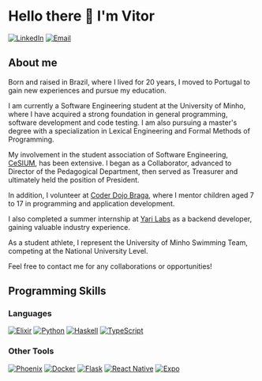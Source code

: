 # Hello there 👋 I'm Vitor

[![LinkedIn](https://img.shields.io/badge/-Vitor%20Lelis-0E76A8?style=for-the-badge&logo=linkedin)](https://www.linkedin.com/in/vitor-lelis-71361420a/)
[![Email](https://img.shields.io/badge/-VITOR%20LELIS-EA4335?style=for-the-badge&logo=gmail&logoColor=white)](mailto:vitorll909@gmail.com)

  ## About me
 Born and raised in Brazil, where I lived for 20 years, I moved to Portugal to gain new experiences and pursue my education.

I am currently a Software Engineering student at the University of Minho, where I have acquired a strong foundation in general programming, software development and code testing. I am also pursuing a master's degree with a specialization in Lexical Engineering and Formal Methods of Programming.

My involvement in the student association of Software Engineering, [CeSIUM](https://github.com/cesium), has been extensive. I began as a Collaborator, advanced to Director of the Pedagogical Department, then served as Treasurer and ultimately held the position of President.

In addition, I volunteer at [Coder Dojo Braga](https://github.com/coderdojobraga), where I mentor children aged 7 to 17 in programming and application development.

I also completed a summer internship at [Yari Labs](https://www.linkedin.com/company/yarilabs/) as a backend developer, gaining valuable industry experience.

As a student athlete, I represent the University of Minho Swimming Team, competing at the National University Level.

Feel free to contact me for any collaborations or opportunities!
  
  ## Programming Skills
  
  ### Languages
  
  [![Elixir](https://img.shields.io/badge/-ELIXIR-4B275F?style=for-the-badge&logo=elixir&logoColor=white)](https://elixir-lang.org/)
  [![Python](https://img.shields.io/badge/-PYTHON-306998?style=for-the-badge&logo=python&logoColor=white)](https://www.python.org/)
  [![Haskell](https://img.shields.io/badge/-HASKELL-5D4F85?style=for-the-badge&logo=haskell&logoColor=white)](https://www.haskell.org/)
  [![TypeScript](https://img.shields.io/badge/-TYPESCRIPT-3178C6?style=for-the-badge&logo=typescript&logoColor=white)](https://www.typescriptlang.org/)
  
  ### Other Tools
  [![Phoenix](https://img.shields.io/badge/-PHOENIX-FD4F00?style=for-the-badge&logo=phoenix-framework&logoColor=white)](https://hexdocs.pm/phoenix_live_view/Phoenix.LiveView.html)
  [![Docker](https://img.shields.io/badge/-DOCKER-2496ED?style=for-the-badge&logo=docker&logoColor=white)](https://www.docker.com/)
  [![Flask](https://img.shields.io/badge/-FLASK-000000?style=for-the-badge&logo=flask&logoColor=white)](https://flask.palletsprojects.com/en/3.0.x/)
  [![React Native](https://img.shields.io/badge/-REACT%20NATIVE-61DAFB?style=for-the-badge&logo=react&logoColor=black)](https://reactnative.dev/)
  [![Expo](https://img.shields.io/badge/-EXPO-000020?style=for-the-badge&logo=expo&logoColor=white)](https://docs.expo.dev/)
